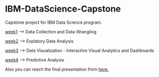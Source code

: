 # IBM-DataScience-Capstone
Capstone project for IBM Data Science program.

[week1](./week1) --> Data Collection and Data Wrangling

[week2](./week2) --> Explatory Data Analysis

[week3](./week3) --> Data Visualization - Interactive Visual Analytics and Dashboards


[week4](./week4) --> Predictive Analysis



Also you can reach the final presentation from [here.](./ds-capstone-OzkanCeylan.pdf)
